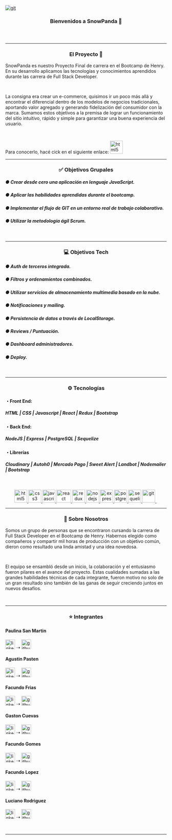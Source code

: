 <a href="https://www.youtube.com/watch?v=g5tkaj4H-Kg&ab_channel=SilSanMartin" target="_blank"><img src="https://res.cloudinary.com/de8yqg0tm/image/upload/v1683030058/89b8c3f0-67c3-420b-b02e-c2c4fd608927_agzveo.jpg" alt="git"/></a> 

<h3 align="center">Bienvenidos a SnowPanda 👋  <h3>
&nbsp;<hr/>

<h3 align="center"> El Proyecto 🚀</h3>
<p>
SnowPanda es nuestro Proyecto Final de carrera en el Bootcamp de Henry. En su desarrollo aplicamos las tecnologías y conocimientos aprendidos durante las carrera de Full Stack Developer.
</p>
&nbsp;
<p>
La consigna era crear un e-commerce, quisimos ir un poco más allá y encontrar el diferencial dentro de los modelos de negocios tradicionales, aportando valor agregado y generando fidelización del consumidor con la marca. Sumamos estos objetivos a la premisa de lograr un funcionamiento del sitio intuitivo, rápido y simple para garantizar una buena experiencia del usuario.
</p>
&nbsp;
<p>   
Para conocerlo, hacé cick en el siguiente enlace:
<a href="https://pf-10a-bhm9.vercel.app/" target="_blank" alt="git" height="20"><img src="https://res.cloudinary.com/de8yqg0tm/image/upload/v1683030177/127803364_u0lr6r.png" alt="html5" height="40"/></a> 
&nbsp;<hr/>
</p>

<h3 align="center">✅ Objetivos Grupales</h3>
<h5>● Crear desde cero una aplicación en lenguaje JavaScript.</h5>
<h5>● Aplicar las habilidades aprendidas durante el bootcamp.</h5>
<h5>● Implementar el flujo de GIT en un entorno real de trabajo colaborativo.</h5>
<h5>● Utilizar la metodología ágil Scrum.</h5>
&nbsp;<hr/>

<h3 align="center">💻 Objetivos Tech</h3>
<h5>● Auth de terceros integrada.</h5>
<h5>● Filtros y ordenamientos combinados.</h5>
<h5>● Utilizar servicios de almacenamiento multimedia basado en la nube.</h5>
<h5>● Notificaciones y mailing.</h5>
<h5>● Persistencia de datos a través de LocalStorage.</h5>
<h5>● Reviews / Puntuación.</h5>
<h5>● Dashboard administradores.</h5>
<h5>● Deploy.</h5>
&nbsp;<hr/>

<h3 align="center">⚙ Tecnologías</h3>

<h4>・Front End:</h4>
<h5>HTML | CSS | Javascript | React | Redux | Bootstrap </h5>

<h4>・Back End:</h4>
<h5>NodeJS | Express | PostgreSQL | Sequelize</h5>

<h4>・Librerías</h4>
<h5> Cloudinary | Autoh0 | Mercado Pago | Sweet Alert | Landbot | Nodemailer  | Bootstrap</h5>
&nbsp;
<p align="center">
<a href="https://www.w3.org/html/" target="_blank"> <img src="https://upload.wikimedia.org/wikipedia/commons/thumb/3/38/HTML5_Badge.svg/600px-HTML5_Badge.svg.png" alt="html5" width="40" height="40"/> </a>
<a href="https://www.w3schools.com/css/" target="_blank"> <img src="https://cdn4.iconfinder.com/data/icons/social-media-logos-6/512/121-css3-512.png" alt="css3" width="40" height="40"/> </a>
<a href="https://developer.mozilla.org/en-US/docs/Web/JavaScript" target="_blank"> <img src="https://upload.wikimedia.org/wikipedia/commons/thumb/9/99/Unofficial_JavaScript_logo_2.svg/1024px-Unofficial_JavaScript_logo_2.svg.png" alt="javascript" width="40" height="40"/> </a> 
<a href="https://reactjs.org/" target="_blank"> <img src="https://seeklogo.com/images/R/react-logo-7B3CE81517-seeklogo.com.png" alt="react" width="45" height="40"/> </a> 
<a href="https://redux.js.org" target="_blank"> <img src="https://seeklogo.com/images/R/redux-logo-9CA6836C12-seeklogo.com.png" alt="redux" width="40" height="40"/> </a> 
<a href="https://nodejs.org" target="_blank"> <img src="https://www.vectorlogo.zone/logos/nodejs/nodejs-icon.svg" alt="nodejs" width= "40" height="40"/> </a>
<a href="https://expressjs.com" target="_blank"> <img src="https://www.vectorlogo.zone/logos/expressjs/expressjs-icon.svg" alt="express" width="40" height="40"/> </a> 
<a href="https://www.postgresql.org" target="_blank"> <img src="https://upload.wikimedia.org/wikipedia/commons/thumb/2/29/Postgresql_elephant.svg/1200px-Postgresql_elephant.svg.png" alt="postgresql" width="40" height="40"/> </a> 
<a href="https://sequelize.org" target="_blank"> <img src="https://www.vectorlogo.zone/logos/sequelizejs/sequelizejs-icon.svg" alt="sequelize" width="40" height="40"/> </a>
<a href="https://git-scm.com/" target="_blank"> <img src="https://www.vectorlogo.zone/logos/git-scm/git-scm-icon.svg" alt="git" width="40" height="40"/> </a> 
&nbsp;<hr/>

<h3 align="center">🖤 Sobre Nosotros</h3>
<p>
Somos un grupo de personas que se encontraron cursando la carrera de Full Stack Developer en el Bootcamp de Henry. Habernos elegido como compañeros y compartir mil horas de producción con un objetivo común, dieron como resultado una linda amistad y una idea novedosa.
</p>
&nbsp;
<p>
El equipo se ensambló desde un inicio, la colaboración y el entusiasmo fueron pilares en el avance del proyecto. Estas cualidades sumadas a las grandes habilidades técnicas de cada integrante, fueron motivo no solo de un gran resultado sino también de las ganas de seguir creciendo juntos en nuevos desafíos.
</p>
&nbsp;<hr/>

<h3 align="center">⭐ Integrantes</h3>

<h4>Paulina San Martin</h4>
<p>
    <!-- <a href="https://www.linkedin.com/in/silpauli/" target="_blank"> -->
    <!-- <img src="https://res.cloudinary.com/pflet/image/upload/v1664759905/Let/GitHub/nico_t0hdxv.png" alt="Nicolás Balbi" height='80'/> -->
    </a> 
    <a href="https://www.linkedin.com/in/silpauli/" target="_blank">
    <img src='https://cdn.jsdelivr.net/npm/simple-icons@3.0.1/icons/linkedin.svg' alt='linkedin' height='30'></a> ⇢
    <a href="https://github.com/Sil-Pauli" target="_blank">
    <img src='https://cdn.jsdelivr.net/npm/simple-icons@3.0.1/icons/github.svg' alt='github' height='30'>
    </a>
</p> 
<h4>Agustin Pasten</h4>
<p>
    <!-- <a href="https://www.linkedin.com/in/sole-dato-ok/" target="_blank"><img src="https://res.cloudinary.com/pflet/image/upload/v1664759906/Let/GitHub/sole_jju8y1.png" alt="Sole" height='80' /></a> ⇢ -->
    <a href="https://www.linkedin.com/in/mauro-agustin-pasten-81ba57254/" target="_blank"><img src='https://cdn.jsdelivr.net/npm/simple-icons@3.0.1/icons/linkedin.svg' alt='linkedin' height='30'></a> ⇢
    <a href="https://github.com/Agustinn-1002" target="_blank"><img src='https://cdn.jsdelivr.net/npm/simple-icons@3.0.1/icons/github.svg' alt='github' height='30'></a>
</p> 
<h4>Facundo Frias</h4>
<p>
    <!-- <a href="https://www.linkedin.com/in/felipe-jure/" target="_blank"><img src="https://res.cloudinary.com/pflet/image/upload/v1664759905/Let/GitHub/feli_wlfyds.png" alt="Feli" height='80' /></a> ⇢ -->
    <a href="https://www.linkedin.com/in/facundoemanuelfrias/" target="_blank"><img src='https://cdn.jsdelivr.net/npm/simple-icons@3.0.1/icons/linkedin.svg' alt='linkedin' height='30'></a> ⇢
    <a href="https://github.com/FacundoEFrias" target="_blank"><img src='https://cdn.jsdelivr.net/npm/simple-icons@3.0.1/icons/github.svg' alt='github' height='30'></a>
</p>
<h4>Gaston Cuevas</h4>
<p>
    <!-- <a href="https://www.linkedin.com/in/lucia-meyer-65633a143/" target="_blank"><img src="https://res.cloudinary.com/pflet/image/upload/v1664759906/Let/GitHub/lu_il2dnr.png" alt="Lu" height='80' /></a> ⇢ -->
    <a href="https://www.linkedin.com/in/eduardo-gaston-cuevas-81517b1b2/" target="_blank"><img src='https://cdn.jsdelivr.net/npm/simple-icons@3.0.1/icons/linkedin.svg' alt='linkedin' height='30'></a> ⇢
    <a href="https://github.com/cuevasgaston" target="_blank"><img src='https://cdn.jsdelivr.net/npm/simple-icons@3.0.1/icons/github.svg' alt='github' height='30'></a>
</p>    
<h4>Facundo Gomes</h4>
<p>
    <!-- <a href="https://www.linkedin.com/in/leandro-pappalardo/" target="_blank"><img src="https://res.cloudinary.com/pflet/image/upload/v1664759905/Let/GitHub/lea_dfvtvj.png" alt="Lea" height='80' /></a> ⇢ -->
    <a href="https://www.linkedin.com/in/fg-facugomez/" target="_blank"><img src='https://cdn.jsdelivr.net/npm/simple-icons@3.0.1/icons/linkedin.svg' alt='linkedin' height='30'></a> ⇢
    <a href="https://github.com/FacuGomez2022" target="_blank"><img src='https://cdn.jsdelivr.net/npm/simple-icons@3.0.1/icons/github.svg' alt='github' height='30'></a>
</p>
<h4>Facundo Lopez</h4>
<p>
    <!-- <a href="https://www.linkedin.com/in/mrtovar10/" target="_blank"><img src="https://res.cloudinary.com/pflet/image/upload/v1664759905/Let/GitHub/maxi_svmtwn.png" alt="Maxi" height='80' /></a> ⇢ -->
    <a href="https://www.linkedin.com/in/facundo-lopez-etcheverry-013b6b117/" target="_blank"><img src='https://cdn.jsdelivr.net/npm/simple-icons@3.0.1/icons/linkedin.svg' alt='linkedin' height='30'></a> ⇢
    <a href="https://github.com/FacuEtcheverryL" target="_blank"><img src='https://cdn.jsdelivr.net/npm/simple-icons@3.0.1/icons/github.svg' alt='github' height='30'></a>
</p>
<h4>Luciano Rodriguez </h4>
<p>
    <!-- <a href="https://www.linkedin.com/in/juanmartinsilva/" target="_blank" rel="noopener noreferrer"><img src="https://res.cloudinary.com/pflet/image/upload/v1664759905/Let/GitHub/tincho_xkhxo0.png" alt="Tincho" height='80' /></a> ⇢ -->
    <a href="https://www.linkedin.com/in/luciano-rodriguez-766371228/" target="_blank"><img src='https://cdn.jsdelivr.net/npm/simple-icons@3.0.1/icons/linkedin.svg' alt='linkedin' height='30'></a> ⇢
    <a href="https://github.com/LucianoRp1" target="_blank"><img src='https://cdn.jsdelivr.net/npm/simple-icons@3.0.1/icons/github.svg' alt='github' height='30'></a>
</p>
&nbsp;<hr/>
